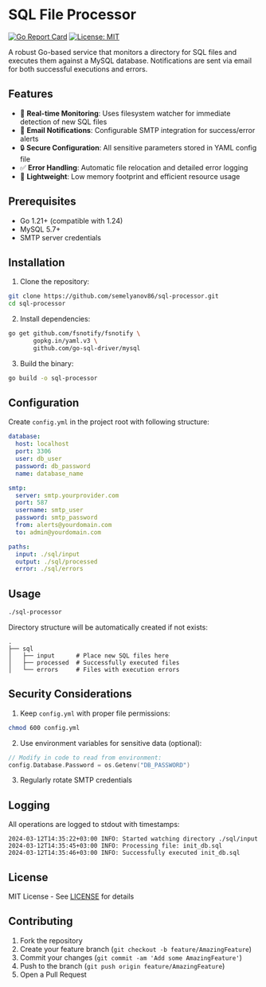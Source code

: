 # SQL File Processor

[![Go Report Card](https://goreportcard.com/badge/github.com/yourusername/sql-processor)](https://goreportcard.com/report/github.com/yourusername/sql-processor)
[![License: MIT](https://img.shields.io/badge/License-MIT-blue.svg)](https://opensource.org/licenses/MIT)

A robust Go-based service that monitors a directory for SQL files and executes them against a MySQL database. Notifications are sent via email for both successful executions and errors.

## Features

- 🔄 **Real-time Monitoring**: Uses filesystem watcher for immediate detection of new SQL files
- 📧 **Email Notifications**: Configurable SMTP integration for success/error alerts
- 🔒 **Secure Configuration**: All sensitive parameters stored in YAML config file
- ✅ **Error Handling**: Automatic file relocation and detailed error logging
- 🚀 **Lightweight**: Low memory footprint and efficient resource usage

## Prerequisites

- Go 1.21+ (compatible with 1.24)
- MySQL 5.7+
- SMTP server credentials

## Installation

1. Clone the repository:
```bash
git clone https://github.com/semelyanov86/sql-processor.git
cd sql-processor
```

2. Install dependencies:
```bash
go get github.com/fsnotify/fsnotify \
       gopkg.in/yaml.v3 \
       github.com/go-sql-driver/mysql
```

3. Build the binary:
```bash
go build -o sql-processor
```

## Configuration

Create `config.yml` in the project root with following structure:

```yaml
database:
  host: localhost
  port: 3306
  user: db_user
  password: db_password
  name: database_name

smtp:
  server: smtp.yourprovider.com
  port: 587
  username: smtp_user
  password: smtp_password
  from: alerts@yourdomain.com
  to: admin@yourdomain.com

paths:
  input: ./sql/input
  output: ./sql/processed
  error: ./sql/errors
```

## Usage

```bash
./sql-processor
```

Directory structure will be automatically created if not exists:
```
.
├── sql
│   ├── input      # Place new SQL files here
│   ├── processed  # Successfully executed files
│   └── errors     # Files with execution errors
```

## Security Considerations

1. Keep `config.yml` with proper file permissions:
```bash
chmod 600 config.yml
```

2. Use environment variables for sensitive data (optional):
```go
// Modify in code to read from environment:
config.Database.Password = os.Getenv("DB_PASSWORD")
```

3. Regularly rotate SMTP credentials

## Logging

All operations are logged to stdout with timestamps:
```
2024-03-12T14:35:22+03:00 INFO: Started watching directory ./sql/input
2024-03-12T14:35:45+03:00 INFO: Processing file: init_db.sql
2024-03-12T14:35:46+03:00 INFO: Successfully executed init_db.sql
```

## License

MIT License - See [LICENSE](LICENSE) for details

## Contributing

1. Fork the repository
2. Create your feature branch (`git checkout -b feature/AmazingFeature`)
3. Commit your changes (`git commit -am 'Add some AmazingFeature'`)
4. Push to the branch (`git push origin feature/AmazingFeature`)
5. Open a Pull Request

